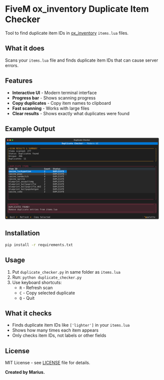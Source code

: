 # FiveM ox_inventory Duplicate Item Checker

Tool to find duplicate item IDs in [ox_inventory](https://github.com/CommunityOx/ox_inventory) `items.lua` files.

## What it does
Scans your `items.lua` file and finds duplicate item IDs that can cause server errors.

## Features
- **Interactive UI** - Modern terminal interface
- **Progress bar** - Shows scanning progress
- **Copy duplicates** - Copy item names to clipboard
- **Fast scanning** - Works with large files
- **Clear results** - Shows exactly what duplicates were found

## Example Output

![Console Example](console.svg)

## Installation
```bash
pip install -r requirements.txt
```

## Usage
1. Put `duplicate_checker.py` in same folder as `items.lua`
2. Run: `python duplicate_checker.py`
3. Use keyboard shortcuts:
   - `R` - Refresh scan
   - `C` - Copy selected duplicate
   - `Q` - Quit

## What it checks
- Finds duplicate item IDs like `['lighter']` in your `items.lua`
- Shows how many times each item appears
- Only checks item IDs, not labels or other fields

## License
MIT License - see [LICENSE](LICENSE) file for details.

**Created by Marius.**